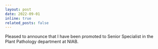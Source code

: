 ```yaml
---
layout: post
date: 2022-09-01
inline: true
related_posts: false
---
```


Pleased to announce that I have been promoted to Senior Specialist in the Plant Pathology department at NIAB.
